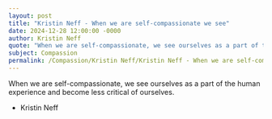 ```yaml
---
layout: post
title: "Kristin Neff - When we are self-compassionate we see"
date: 2024-12-28 12:00:00 -0000
author: Kristin Neff
quote: "When we are self-compassionate, we see ourselves as a part of the human experience and become less critical of ourselves."
subject: Compassion
permalink: /Compassion/Kristin Neff/Kristin Neff - When we are self-compassionate we see
---
```


When we are self-compassionate, we see ourselves as a part of the human experience and become less critical of ourselves.

- Kristin Neff

